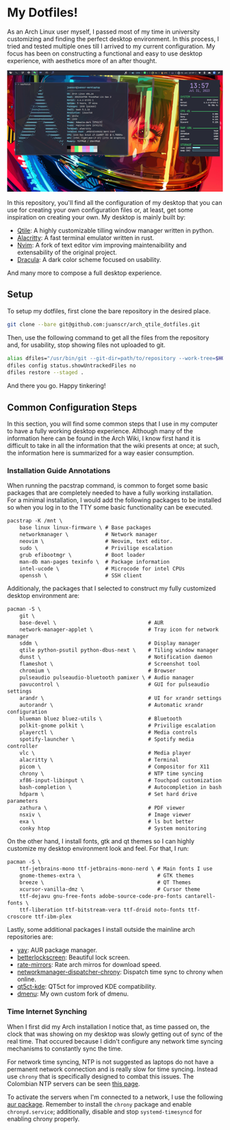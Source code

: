 # My Dotfiles!
As an Arch Linux user myself, I passed most of my time in university customizing and
finding the perfect desktop environment. In this process, I tried and tested multiple
ones till I arrived to my current configuration. My focus has been on constructing a
functional and easy to use desktop experience, with aesthetics more of an after
thought.

![My Environment](.local/share/assets/my-desktop.png)

In this repository, you'll find all the configuration of my desktop that you can use
for creating your own configuration files or, at least, get some inspiration on
creating your own. My desktop is mainly built by:

- [Qtile](https://github.com/qtile/qtile): A highly customizable tilling window manager
written in python.
- [Alacritty](https://github.com/alacritty/alacritty): A fast terminal emulator written
in rust.
- [Nvim](https://github.com/neovim/neovim): A fork of text editor vim improving
maintenaibility and extensability of the original project.
- [Dracula](https://github.com/dracula): A dark color scheme focused on usability.

And many more to compose a full desktop experience.

## Setup
To setup my dotfiles, first clone the bare repository in the desired place.

```bash
git clone --bare git@github.com:juanscr/arch_qtile_dotfiles.git
```

Then, use the following command to get all the files from the repository and, for
usability, stop showing files not uploaded to git.

```bash
alias dfiles="/usr/bin/git --git-dir=path/to/repository --work-tree=$HOME"
dfiles config status.showUntrackedFiles no
dfiles restore --staged .
```

And there you go. Happy tinkering!

## Common Configuration Steps
In this section, you will find some common steps that I use in my computer to have
a fully working desktop experience. Although many of the information here can be found
in the Arch Wiki, I know first hand it is difficult to take in all the information
that the wiki presents at once; at such, the information here is summarized for a way
easier consumption.

### Installation Guide Annotations
When running the pacstrap command, is common to forget some basic packages that are
completely needed to have a fully working installation. For a minimal installation, I
would add the following packages to be installed so when you log in to the TTY some
basic functionality can be executed.

```
pacstrap -K /mnt \
    base linux linux-firmware \ # Base packages
    networkmanager \            # Network manager
    neovim \                    # Neovim, text editor.
    sudo \                      # Privilige escalation
    grub efibootmgr \           # Boot loader
    man-db man-pages texinfo \  # Package information
    intel-ucode \               # Microcode for intel CPUs
    openssh \                   # SSH client
```

Additionaly, the packages that I selected to construct my fully customized desktop
environment are:

```
pacman -S \
    git \
    base-devel \                              # AUR
    network-manager-applet \                  # Tray icon for network manager
    sddm \                                    # Display manager
    qtile python-psutil python-dbus-next \    # Tiling window manager
    dunst \                                   # Notification daemon
    flameshot \                               # Screenshot tool
    chromium \                                # Browser
    pulseaudio pulseaudio-bluetooth pamixer \ # Audio manager
    pavucontrol \                             # GUI for pulseaudio settings
    arandr \                                  # UI for xrandr settings
    autorandr \                               # Automatic xrandr configuration
    blueman bluez bluez-utils \               # Bluetooth
    polkit-gnome polkit \                     # Privilige escalation
    playerctl \                               # Media controls
    spotify-launcher \                        # Spotify media controller
    vlc \                                     # Media player
    alacritty \                               # Terminal
    picom \                                   # Compositor for X11
    chrony \                                  # NTP time syncing
    xf86-input-libinput \                     # Touchpad customization
    bash-completion \                         # Autocompletion in bash
    hdparm \                                  # Set hard drive parameters
    zathura \                                 # PDF viewer
    nsxiv \                                   # Image viewer
    exa \                                     # ls but better
    conky htop                                # System monitoring
```

On the other hand, I install fonts, gtk and qt themes so I can highly customize my
desktop environment look and feel. For that, I run:

```
pacman -S \
    ttf-jetbrains-mono ttf-jetbrains-mono-nerd \ # Main fonts I use
    gnome-themes-extra \                         # GTK themes
    breeze \                                     # QT Themes
    xcursor-vanilla-dmz \                        # Cursor theme
    ttf-dejavu gnu-free-fonts adobe-source-code-pro-fonts cantarell-fonts \
    ttf-liberation ttf-bitstream-vera ttf-droid noto-fonts ttf-croscore ttf-ibm-plex
```

Lastly, some additional packages I install outside the mainline arch repositories are:
- [yay](https://github.com/Jguer/yay): AUR package manager.
- [betterlockscreen](https://github.com/betterlockscreen/betterlockscreen): Beautiful lock screen.
- [rate-mirrors](https://github.com/westandskif/rate-mirrors): Rate arch mirros for download speed.
- [networkmanager-dispatcher-chrony](https://aur.archlinux.org/packages/networkmanager-dispatcher-chrony): Dispatch time sync to chrony when online.
- [qt5ct-kde](https://aur.archlinux.org/packages/qt5ct-kde): QT5ct for improved KDE compatibility.
- [dmenu](https://github.com/juanscr/dmenu): My own custom fork of dmenu.

### Time Internet Synching
When I first did my Arch installation I notice that, as time passed on, the clock that
was showing on my desktop was slowly getting out of sync of the real time. That occured
because I didn't configure any network time syncing mechanisms to constantly sync the
time.

For network time syncing, NTP is not suggested as laptops do not have a permanent
network connection and is really slow for time syncing. Instead use `chrony` that is
specifically designed to combat this issues. The Colombian NTP servers can be seen
[this page](https://www.ntppool.org/zone/co).

To activate the servers when I'm connected to a network, I use the following
[aur package](https://aur.archlinux.org/packages/networkmanager-dispatcher-chrony/).
Remember to install the `chrony` package and enable `chronyd.service`;
additionally, disable and stop `systemd-timesyncd` for enabling chrony properly.

